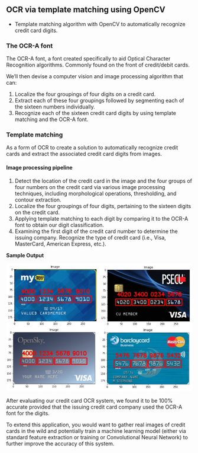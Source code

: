 ## **OCR via template matching using OpenCV**
- Template matching algorithm with OpenCV to automatically recognize credit card digits.

### **The OCR-A font**
The OCR-A font, a font created specifically to aid Optical Character Recognition algorithms. Commonly found on the front of credit/debit cards.

We’ll then devise a computer vision and image processing algorithm that can:

1. Localize the four groupings of four digits on a credit card.
2. Extract each of these four groupings followed by segmenting each of the sixteen numbers individually.
3. Recognize each of the sixteen credit card digits by using template matching and the OCR-A font.

### **Template matching**
As a form of OCR to create a solution to automatically recognize credit cards and extract the associated credit card digits from images.

#### **Image processing pipeline**
1. Detect the location of the credit card in the image and the four groups of four numbers on the credit card via various image processing techniques, including morphological operations, thresholding, and contour extraction.
2. Localize the four groupings of four digits, pertaining to the sixteen digits on the credit card.
3. Applying template matching to each digit by comparing it to the OCR-A font to obtain our digit classification.
4. Examining the first digit of the credit card number to determine the issuing company. Recognize the type of credit card (i.e., Visa, MasterCard, American Express, etc.).

**Sample Output**

![](https://github.com/shejz/OCR/blob/main/Credit%20card%20OCR%20with%20OpenCV/output/output.jpg)


After evaluating our credit card OCR system, we found it to be 100% accurate provided that the issuing credit card company used the OCR-A font for the digits.

To extend this application, you would want to gather real images of credit cards in the wild and potentially train a machine learning model (either via standard feature extraction or training or Convolutional Neural Network) to further improve the accuracy of this system.
